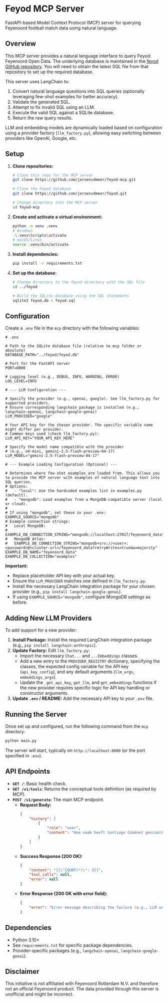 # Feyod MCP Server

FastAPI-based Model Context Protocol (MCP) server for querying Feyenoord football match data using natural language.

## Overview

This MCP server provides a natural language interface to query Feyod: Feyenoord Open Data. The underlying database is maintained in the [feyod GitHub repository](https://github.com/jeroenvdmeer/feyod). You will need to obtain the latest SQL file from that repository to set up the required database.

This server uses LangChain to:
1.  Convert natural language questions into SQL queries (optionally leveraging few-shot examples for better accuracy).
2.  Validate the generated SQL.
3.  Attempt to fix invalid SQL using an LLM.
4.  Execute the valid SQL against a SQLite database.
5.  Return the raw query results.

LLM and embedding models are dynamically loaded based on configuration using a provider factory (`llm_factory.py`), allowing easy switching between providers like OpenAI, Google, etc.

## Setup

1.  **Clone repositories:**
    ```bash
    # Clone this repo for the MCP server
    git clone https://github.com/jeroenvdmeer/feyod-mcp.git

    # Clone the Feyod database
    git clone https://github.com/jeroenvdmeer/feyod.git

    # Change directory into the MCP server
    cd feyod-mcp
    ```
2.  **Create and activate a virtual environment:**
    ```bash
    python -m venv .venv
    # Windows
    .\.venv\Scripts\activate
    # macOS/Linux
    source .venv/bin/activate
    ```
3.  **Install dependencies:**
    ```bash
    pip install -r requirements.txt
    ```
4.  **Set up the database:**
    ```bash
    # Change directory to the feyod directory with the SQL file
    cd ../feyod

    # Build the SQLite database using the SQL statements
    sqlite3 feyod.db < feyod.sql
    ```

## Configuration

Create a `.env` file in the `mcp` directory with the following variables:

```dotenv
# .env

# Path to the SQLite database file (relative to mcp folder or absolute)
DATABASE_PATH="../feyod/feyod.db"

# Port for the FastAPI server
PORT=8000

# Logging level (e.g., DEBUG, INFO, WARNING, ERROR)
LOG_LEVEL=INFO

# --- LLM Configuration ---

# Specify the provider (e.g., openai, google). See llm_factory.py for supported providers.
# Ensure corresponding langchain package is installed (e.g., langchain-openai, langchain-google-genai)
LLM_PROVIDER="google"

# Your API key for the chosen provider. The specific variable name might differ per provider.
# Common keys used (check llm_factory.py):
LLM_API_KEY="YOUR_API_KEY_HERE"

# Specify the model name compatible with the provider
# (e.g., o4-mini, gemini-2.5-flash-preview-04-17)
LLM_MODEL="gemini-2.5-flash-preview-04-17"

# --- Example Loading Configuration (Optional) ---

# Determines where few-shot examples are loaded from. This allows you to provide the MCP server with examples of natural language text into SQL queries.
# Options:
#   - "local": Use the hardcoded examples list in examples.py (default).
#   - "mongodb": Load examples from a MongoDB-compatible server (local or cloud).
#
# If using "mongodb", set these in your .env:
EXAMPLE_SOURCE="mongodb"
# Example connection strings:
#   Local MongoDB:
#   EXAMPLE_DB_CONNECTION_STRING="mongodb://localhost:27017/feyenoord_data"
#   MongoDB Atlas:
#   EXAMPLE_DB_CONNECTION_STRING="mongodb+srv://<user>:<password>@<cluster-url>/feyenoord_data?retryWrites=true&w=majority"
EXAMPLE_DB_NAME="feyenoord_data"
EXAMPLE_DB_COLLECTION="examples"
```

**Important:**
*   Replace placeholder API key with your actual key.
*   Ensure the `LLM_PROVIDER` matches one defined in `llm_factory.py`.
*   Install the necessary LangChain integration package for your chosen provider (e.g., `pip install langchain-google-genai`).
*   If using `EXAMPLE_SOURCE="mongodb"`, configure MongoDB settings as before.

## Adding New LLM Providers

To add support for a new provider:

1.  **Install Package:** Install the required LangChain integration package (e.g., `pip install langchain-anthropic`).
2.  **Update Factory:** Edit `llm_factory.py`:
    *   Import the necessary `Chat...` and `...Embeddings` classes.
    *   Add a new entry to the `PROVIDER_REGISTRY` dictionary, specifying the classes, the expected config variable for the API key (`api_key_config`), and any default arguments (`llm_args`, `embeddings_args`).
    *   Update the `_get_api_key`, `get_llm`, and `get_embeddings` functions if the new provider requires specific logic for API key handling or constructor arguments.
3.  **Update `.env` / README:** Add the necessary API key to your `.env` file.

## Running the Server

Once set up and configured, run the following command from the `mcp` directory:

```bash
python main.py
```

The server will start, typically on `http://localhost:8000` (or the port specified in `.env`).

## API Endpoints

*   **`GET /`**: Basic health check.
*   **`GET /v1/tools`**: Returns the conceptual tools definition (as required by MCP).
*   **`POST /v1/generate`**: The main MCP endpoint.
    *   **Request Body:**
        ```json
        {
            "history": [
                {
                    "role": "user",
                    "content": "Hoe vaak heeft Santiago Giménez gescoord tegen Ajax?"
                }
            ]
        }
        ```
    *   **Success Response (200 OK):**
        ```json
        {
            "content": "[{\"COUNT(*)\": 5}]",
            "tool_calls": null,
            "error": null
        }
        ```
    *   **Error Response (200 OK with error field):**
        ```json
        {
            "error": "Error message describing the failure (e.g., LLM unavailable, DB error, invalid SQL after fix attempts)."
        }
        ```

## Dependencies

*   Python 3.10+
*   See `requirements.txt` for specific package dependencies.
*   Provider-specific packages (e.g., `langchain-openai`, `langchain-google-genai`).

## Disclaimer

This initiative is not affiliated with Feyenoord Rotterdam N.V. and therefore not an official Feyenoord product. The data provided through this server is unofficial and might be incorrect.